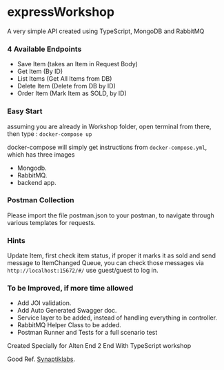 # expressWorkshop
A very simple API created using TypeScript, MongoDB and RabbitMQ
### 4 Available Endpoints

* Save Item (takes an Item in Request Body)
* Get Item (By ID)
* List Items (Get All Items from DB)
* Delete Item (Delete from DB by ID)
* Order Item (Mark Item as SOLD, by ID)

### Easy Start

assuming you are already in Workshop folder, open terminal from there,
then type :
`docker-compose up`

docker-compose will simply get instructions from `docker-compose.yml`, which has three images

* Mongodb.
* RabbitMQ.
* backend app.

### Postman Collection

Please import the file postman.json to your postman, to navigate through various templates for requests.

### Hints

Update Item, first check item status, if proper it marks it as sold and send message to ItemChanged Queue, you can check those messages via
`http://localhost:15672/#/` use guest/guest to log in.

### To be Improved, if more time allowed

* Add JOI validation.
* Add Auto Generated Swagger doc.
* Service layer to be added, instead of handling everything in controller.
* RabbitMQ Helper Class to be added.
* Postman  Runner and Tests for a full scenario test

Created Specially for Alten End 2 End With TypeScript workshop

Good Ref. [Synaptiklabs](https://synaptiklabs.com/posts/express-typescript-and-mongo/).

